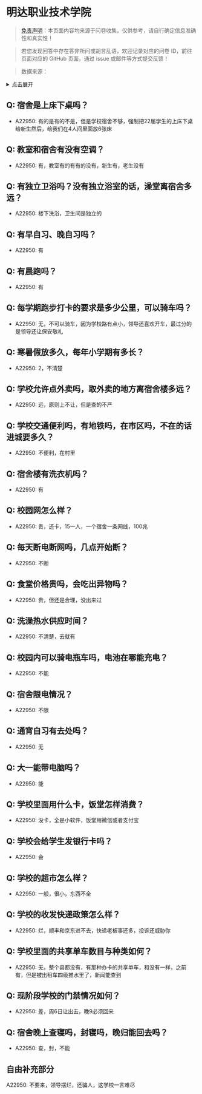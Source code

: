# 明达职业技术学院

> [免责声明](https://colleges.chat/#_3)：本页面内容均来源于问卷收集，仅供参考，请自行确定信息准确性和真实性！

> 若您发现回答中存在答非所问或胡言乱语，欢迎记录对应的问卷 ID，前往页面对应的 GitHub 页面，通过 issue 或邮件等方式提交反馈！

> 数据来源：

<details><summary>点击展开</summary>
<ul>
<li>A22950: 匿名 (2024 年 06 月)</li>
</ul>
</details>

## Q: 宿舍是上床下桌吗？

- A22950: 有的是有的不是，但是学校宿舍不够，强制把22届学生的上床下桌给新生然后，给我们在4人间里面放6张床

## Q: 教室和宿舍有没有空调？

- A22950: 有，教室有的有有的没有，新生有，老生没有

## Q: 有独立卫浴吗？没有独立浴室的话，澡堂离宿舍多远？

- A22950: 楼下洗浴，卫生间是独立的

## Q: 有早自习、晚自习吗？

- A22950: 有

## Q: 有晨跑吗？

- A22950: 有

## Q: 每学期跑步打卡的要求是多少公里，可以骑车吗？

- A22950: 无，不可以骑车，因为学校路有点小，领导还喜欢开车，最过分的是领导还让保安敬礼

## Q: 寒暑假放多久，每年小学期有多长？

- A22950: 2，不清楚

## Q: 学校允许点外卖吗，取外卖的地方离宿舍楼多远？

- A22950: 远，原则上不让，但是查的不严

## Q: 学校交通便利吗，有地铁吗，在市区吗，不在的话进城要多久？

- A22950: 不便利，在村里

## Q: 宿舍楼有洗衣机吗？

- A22950: 有

## Q: 校园网怎么样？

- A22950: 贵，还卡，15一人，一个宿舍一条网线，100兆

## Q: 每天断电断网吗，几点开始断？

- A22950: 不断

## Q: 食堂价格贵吗，会吃出异物吗？

- A22950: 贵，但还是合理，没出来过

## Q: 洗澡热水供应时间？

- A22950: 不清楚，去就有

## Q: 校园内可以骑电瓶车吗，电池在哪能充电？

- A22950: 不能

## Q: 宿舍限电情况？

- A22950: 不限

## Q: 通宵自习有去处吗？

- A22950: 无

## Q: 大一能带电脑吗？

- A22950: 能

## Q: 学校里面用什么卡，饭堂怎样消费？

- A22950: 没卡，全是小软件，饭堂用微信或者支付宝

## Q: 学校会给学生发银行卡吗？

- A22950: 会

## Q: 学校的超市怎么样？

- A22950: 一般，很小，东西不全

## Q: 学校的收发快递政策怎么样？

- A22950: 烂，顺丰和京东进不去，快递老板事还多，投诉还威胁你

## Q: 学校里面的共享单车数目与种类如何？

- A22950: 无，整个县都没有，有那种办卡的共享单车，和没有一样，之前有，但是被出租车四级推水里了，新闻能查到

## Q: 现阶段学校的门禁情况如何？

- A22950: 差，周6日让出去，晚9必须回来

## Q: 宿舍晚上查寝吗，封寝吗，晚归能回去吗？

- A22950: 查，封，不能

## 自由补充部分

A22950: 不要来，领导摆烂，还骗人，这学校一言难尽